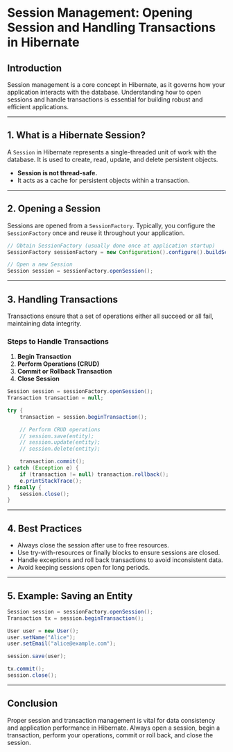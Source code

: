 # Session Management: Opening Session and Handling Transactions in Hibernate

## Introduction

Session management is a core concept in Hibernate, as it governs how your application interacts with the database. Understanding how to open sessions and handle transactions is essential for building robust and efficient applications.

---

## 1. What is a Hibernate Session?

A `Session` in Hibernate represents a single-threaded unit of work with the database. It is used to create, read, update, and delete persistent objects.

- **Session is not thread-safe.**
- It acts as a cache for persistent objects within a transaction.

---

## 2. Opening a Session

Sessions are opened from a `SessionFactory`. Typically, you configure the `SessionFactory` once and reuse it throughout your application.

```java
// Obtain SessionFactory (usually done once at application startup)
SessionFactory sessionFactory = new Configuration().configure().buildSessionFactory();

// Open a new Session
Session session = sessionFactory.openSession();
```

---

## 3. Handling Transactions

Transactions ensure that a set of operations either all succeed or all fail, maintaining data integrity.

### Steps to Handle Transactions

1. **Begin Transaction**
2. **Perform Operations (CRUD)**
3. **Commit or Rollback Transaction**
4. **Close Session**

```java
Session session = sessionFactory.openSession();
Transaction transaction = null;

try {
    transaction = session.beginTransaction();

    // Perform CRUD operations
    // session.save(entity);
    // session.update(entity);
    // session.delete(entity);

    transaction.commit();
} catch (Exception e) {
    if (transaction != null) transaction.rollback();
    e.printStackTrace();
} finally {
    session.close();
}
```

---

## 4. Best Practices

- Always close the session after use to free resources.
- Use try-with-resources or finally blocks to ensure sessions are closed.
- Handle exceptions and roll back transactions to avoid inconsistent data.
- Avoid keeping sessions open for long periods.

---

## 5. Example: Saving an Entity

```java
Session session = sessionFactory.openSession();
Transaction tx = session.beginTransaction();

User user = new User();
user.setName("Alice");
user.setEmail("alice@example.com");

session.save(user);

tx.commit();
session.close();
```

---

## Conclusion

Proper session and transaction management is vital for data consistency and application performance in Hibernate. Always open a session, begin a transaction, perform your operations, commit or roll back, and close the session.
